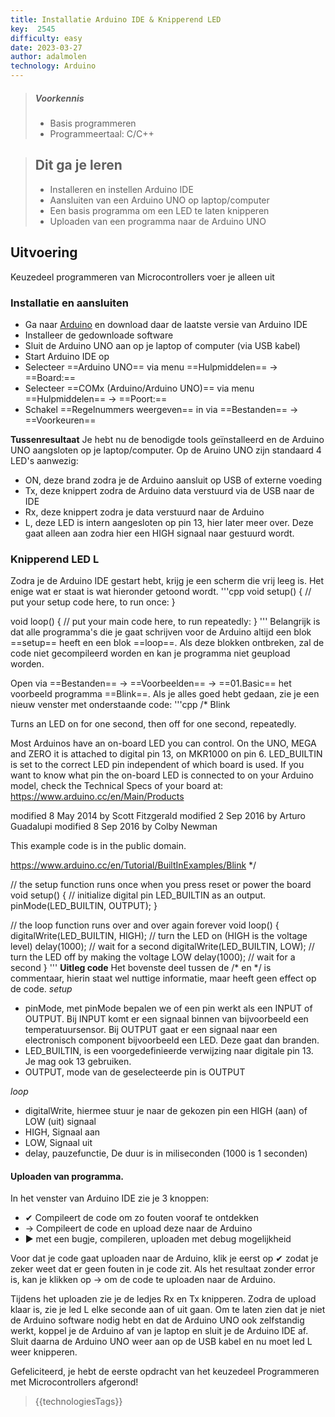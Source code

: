 ```yaml
---
title: Installatie Arduino IDE & Knipperend LED
key:  2545
difficulty: easy
date: 2023-03-27
author: adalmolen
technology: Arduino
---
```





> ##### Voorkennis
> * Basis programmeren 
> * Programmeertaal: C/C++ 

> ## Dit ga je leren
> * Installeren en instellen Arduino IDE
> * Aansluiten van een Arduino UNO op laptop/computer
> * Een basis programma om een LED te laten knipperen
> * Uploaden van een programma naar de Arduino UNO

## Uitvoering
Keuzedeel programmeren van Microcontrollers voer je alleen uit


### Installatie en aansluiten
* Ga naar [Arduino](https://www.arduino.cc/en/software) en download daar de laatste versie van Arduino IDE
* Installeer de gedownloade software
* Sluit de Arduino UNO aan op je laptop of computer (via USB kabel)
* Start Arduino IDE op
* Selecteer ==Arduino UNO== via menu ==Hulpmiddelen== &rarr; ==Board:== 
* Selecteer ==COMx (Arduino/Arduino UNO)== via menu ==Hulpmiddelen== &rarr; ==Poort:==
* Schakel ==Regelnummers weergeven== in via ==Bestanden== &rarr; ==Voorkeuren==

**Tussenresultaat**
Je hebt nu de benodigde tools geïnstalleerd en de Arduino UNO aangsloten op je laptop/computer. Op de Aruino UNO zijn standaard 4 LED's aanwezig:
- ON, deze brand zodra je de Arduino aansluit op USB of externe voeding
- Tx, deze knippert zodra de Arduino data verstuurd via de USB naar de IDE
- Rx, deze knippert zodra je data verstuurd naar de Arduino
- L, deze LED is intern aangesloten op pin 13, hier later meer over. Deze gaat alleen aan zodra hier een HIGH signaal naar gestuurd wordt.

### Knipperend LED L
Zodra je de Arduino IDE gestart hebt, krijg je een scherm die vrij leeg is. Het enige wat er staat is wat hieronder getoond wordt.
'''cpp
void setup() {
    // put your setup code here, to run once:
}

void loop() {
    // put your main code here, to run repeatedly:
}
'''
Belangrijk is dat alle programma's die je gaat schrijven voor de Arduino altijd een blok ==setup== heeft en een blok ==loop==. Als deze blokken ontbreken, zal de code niet gecompileerd worden en kan je programma niet geupload worden.

Open via ==Bestanden== &rarr; ==Voorbeelden== &rarr; ==01.Basic== het voorbeeld programma ==Blink==.
Als je alles goed hebt gedaan, zie je een nieuw venster met onderstaande code:
'''cpp
/*
  Blink

  Turns an LED on for one second, then off for one second, repeatedly.

  Most Arduinos have an on-board LED you can control. On the UNO, MEGA and ZERO
  it is attached to digital pin 13, on MKR1000 on pin 6. LED_BUILTIN is set to
  the correct LED pin independent of which board is used.
  If you want to know what pin the on-board LED is connected to on your Arduino
  model, check the Technical Specs of your board at:
  https://www.arduino.cc/en/Main/Products

  modified 8 May 2014
  by Scott Fitzgerald
  modified 2 Sep 2016
  by Arturo Guadalupi
  modified 8 Sep 2016
  by Colby Newman

  This example code is in the public domain.

  https://www.arduino.cc/en/Tutorial/BuiltInExamples/Blink
*/

// the setup function runs once when you press reset or power the board
void setup() {
  // initialize digital pin LED_BUILTIN as an output.
  pinMode(LED_BUILTIN, OUTPUT);
}

// the loop function runs over and over again forever
void loop() {
  digitalWrite(LED_BUILTIN, HIGH);  // turn the LED on (HIGH is the voltage level)
  delay(1000);                      // wait for a second
  digitalWrite(LED_BUILTIN, LOW);   // turn the LED off by making the voltage LOW
  delay(1000);                      // wait for a second
}
'''
**Uitleg code**
Het bovenste deel tussen de /* en */ is commentaar, hierin staat wel nuttige informatie, maar heeft geen effect op de code.
*setup*
- pinMode, met pinMode bepalen we of een pin werkt als een INPUT of OUTPUT. Bij INPUT komt er een signaal binnen van bijvoorbeeld een temperatuursensor. Bij OUTPUT gaat er een signaal naar een electronisch component bijvoorbeeld een LED. Deze gaat dan branden.
- LED_BUILTIN, is een voorgedefinieerde verwijzing naar digitale pin 13. Je mag ook 13 gebruiken.
- OUTPUT, mode van de geselecteerde pin is OUTPUT

*loop*
- digitalWrite, hiermee stuur je naar de gekozen pin een HIGH (aan) of LOW (uit) signaal
- HIGH, Signaal aan
- LOW, Signaal uit
- delay, pauzefunctie, De duur is in miliseconden (1000 is 1 seconden)

#### Uploaden van programma.
In het venster van Arduino IDE zie je 3 knoppen:
- &#10004; Compileert de code om zo fouten vooraf te ontdekken
- &rarr; Compileert de code en upload deze naar de Arduino
- &#9658; met een bugje, compileren, uploaden met debug mogelijkheid

Voor dat je code gaat uploaden naar de Arduino, klik je eerst op &#10004; zodat je zeker weet dat er geen fouten in je code zit. Als het resultaat zonder error is, kan je klikken op &rarr; om de code te uploaden naar de Arduino.

Tijdens het uploaden zie je de ledjes Rx en Tx knipperen. Zodra de upload klaar is, zie je led L elke seconde aan of uit gaan. Om te laten zien dat je niet de Arduino software nodig hebt en dat de Arduino UNO ook zelfstandig werkt, koppel je de Arduino af van je laptop en sluit je de Arduino IDE af. Sluit daarna de Arduino UNO weer aan op de USB kabel en nu moet led L weer knipperen.

Gefeliciteerd, je hebt de eerste opdracht van het keuzedeel Programmeren met Microcontrollers afgerond!


> {{technologiesTags}}
